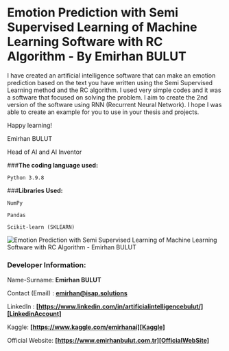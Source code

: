 # **Emotion Prediction with Semi Supervised Learning of Machine Learning Software with RC Algorithm - By Emirhan BULUT**
I have created an artificial intelligence software that can make an emotion prediction based on the text you have written using the Semi Supervised Learning method and the RC algorithm. I used very simple codes and it was a software that focused on solving the problem. I aim to create the 2nd version of the software using RNN (Recurrent Neural Network). I hope I was able to create an example for you to use in your thesis and projects.

Happy learning!

Emirhan BULUT

Head of AI and AI Inventor

###**The coding language used:**

`Python 3.9.8`

###**Libraries Used:**

`NumPy`

`Pandas`

`Scikit-learn (SKLEARN)`

<img class="fit-picture"
     src="https://raw.githubusercontent.com/emirhanai/Emotion-Prediction-with-Semi-Supervised-Learning-of-Machine-Learning-Software-with-RC-Algorithm---By/main/Emotion%20Prediction%20with%20Semi%20Supervised%20Learning%20of%20Machine%20Learning%20Software%20with%20RC%20Algorithm%20-%20By%20Emirhan%20BULUT.png"
     alt="Emotion Prediction with Semi Supervised Learning of Machine Learning Software with RC Algorithm - Emirhan BULUT">
     
### **Developer Information:**

Name-Surname: **Emirhan BULUT**

Contact (Email) : **emirhan@isap.solutions**

LinkedIn : **[https://www.linkedin.com/in/artificialintelligencebulut/][LinkedinAccount]**

[LinkedinAccount]: https://www.linkedin.com/in/artificialintelligencebulut/

Kaggle: **[https://www.kaggle.com/emirhanai][Kaggle]**

Official Website: **[https://www.emirhanbulut.com.tr][OfficialWebSite]**

[Kaggle]: https://www.kaggle.com/emirhanai

[OfficialWebSite]: https://www.emirhanbulut.com.tr



